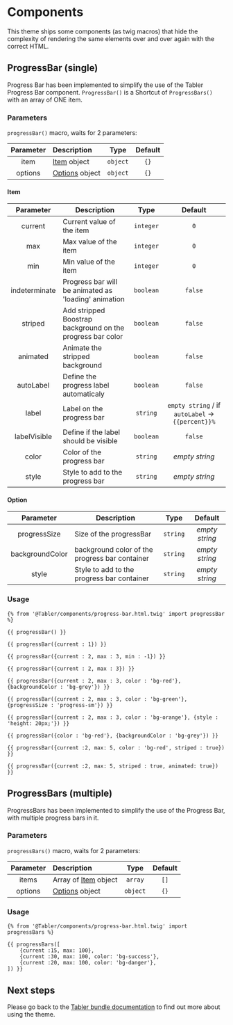 # Components

This theme ships some components (as twig macros) that hide the complexity of rendering the same elements over and over again with the correct HTML.

## ProgressBar (single)

Progress Bar has been implemented to simplify the use of the Tabler Progress Bar component.
`ProgressBar()` is a Shortcut of `ProgressBars()` with an array of ONE item.

### Parameters
`progressBar()` macro, waits for 2 parameters:

| Parameter | Description               |   Type   | Default |
|:---------:|:--------------------------|:--------:|:-------:|
|   item    | [Item](#Item) object      | `object` |  `{}`   |
|  options  | [Options](#Option) object | `object` |  `{}`   |

#### Item
|   Parameter   | Description                                                |   Type    |                      Default                      |
|:-------------:|------------------------------------------------------------|:---------:|:-------------------------------------------------:|
|    current    | Current value of the item                                  | `integer` |                        `0`                        |
|      max      | Max value of the item                                      | `integer` |                        `0`                        |
|      min      | Min value of the item                                      | `integer` |                        `0`                        |
| indeterminate | Progress bar will be animated as 'loading' animation       | `boolean` |                      `false`                      |
|    striped    | Add stripped Boostrap background on the progress bar color | `boolean` |                      `false`                      |
|   animated    | Animate the stripped background                            | `boolean` |                      `false`                      |
|   autoLabel   | Define the progress label automaticaly                     | `boolean` |                      `false`                      |
|     label     | Label on the progress bar                                  | `string`  | `empty string` / if `autoLabel` -> `{{percent}}%` |
| labelVisible  | Define if the label should be visible                      | `boolean` |                      `false`                      |
|     color     | Color of the progress bar                                  | `string`  |                  *empty string*                   |                                  
|     style     | Style to add to the progress bar                           | `string`  |                  *empty string*                   |     

#### Option
|    Parameter    | Description                                    |   Type   |    Default     |
|:---------------:|------------------------------------------------|:--------:|:--------------:|
|  progressSize   | Size of the progressBar                        | `string` | *empty string* |                                        
| backgroundColor | background color of the progress bar container | `string` | *empty string* |                                        
|      style      | Style to add to the progress bar container     | `string` | *empty string* | 

### Usage

```twig
{% from '@Tabler/components/progress-bar.html.twig' import progressBar %}

{{ progressBar() }}

{{ progressBar({current : 1}) }}

{{ progressBar({current : 2, max : 3, min : -1}) }}

{{ progressBar({current : 2, max : 3}) }}

{{ progressBar({current : 2, max : 3, color : 'bg-red'}, {backgroundColor : 'bg-grey'}) }}

{{ progressBar({current : 2, max : 3, color : 'bg-green'}, {progressSize : 'progress-sm'}) }}

{{ progressBar({current : 2, max : 3, color : 'bg-orange'}, {style : 'height: 20px;'}) }}

{{ progressBar({color : 'bg-red'}, {backgroundColor : 'bg-grey'}) }}

{{ progressBar({current :2, max: 5, color : 'bg-red', striped : true}) }}

{{ progressBar({current :2, max: 5, striped : true, animated: true}) }}
```

## ProgressBars (multiple)

ProgressBars has been implemented to simplify the use of the Progress Bar, with multiple progress bars in it.

### Parameters
`progressBars()` macro, waits for 2 parameters:

| Parameter | Description                   |   Type   | Default |
|:---------:|:------------------------------|:--------:|:-------:|
|   items   | Array of [Item](#Item) object | `array`  |  `[]`   |
|  options  | [Options](#Option) object     | `object` |  `{}`   |

### Usage

```twig
{% from '@Tabler/components/progress-bar.html.twig' import progressBars %}

{{ progressBars([
    {current :15, max: 100},
    {current :30, max: 100, color: 'bg-success'},
    {current :20, max: 100, color: 'bg-danger'},
]) }}
```

## Next steps

Please go back to the [Tabler bundle documentation](index.md) to find out more about using the theme.
